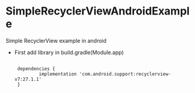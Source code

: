 # SimpleRecyclerViewAndroidExample
Simple RecyclerView example in android

 - First add library in build.gradle(Module.app)

	<code>
	dependencies {
    		implementation 'com.android.support:recyclerview-v7:27.1.1'
	}
	</code>


